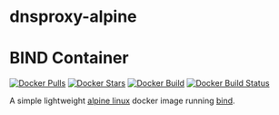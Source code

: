 # dnsproxy-alpine

# BIND Container

[![Docker Pulls](https://img.shields.io/docker/pulls/djroy/bind-alpine.svg)](https://hub.docker.com/r/djroy/bind-alpine/)
[![Docker Stars](https://img.shields.io/docker/stars/djroy/bind-alpine.svg)](https://hub.docker.com/r/djroy/bind-alpine/)
[![Docker Build](https://img.shields.io/docker/automated/djroy/bind-alpine.svg)](https://hub.docker.com/r/djroy/bind-alpine/)
[![Docker Build Status](https://img.shields.io/docker/build/djroy/bind-alpine.svg)](https://hub.docker.com/r/djroy/bind-alpine/)

A simple lightweight [alpine linux](https://alpinelinux.org/) docker image running [bind](https://www.isc.org/bind/).
